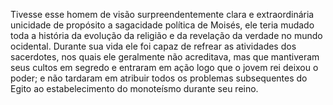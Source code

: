 ﻿Tivesse esse homem de visão surpreendentemente clara e extraordinária unicidade de propósito a sagacidade política de Moisés, ele teria mudado toda a história da evolução da religião e da revelação da verdade no mundo ocidental. Durante sua vida ele foi capaz de refrear as atividades dos sacerdotes, nos quais ele geralmente não acreditava, mas que mantiveram seus cultos em segredo e entraram em ação logo que o jovem rei deixou o poder; e não tardaram em atribuir todos os problemas subsequentes do Egito ao estabelecimento do monoteísmo durante seu reino.